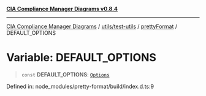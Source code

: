 [**CIA Compliance Manager Diagrams v0.8.4**](../../../../../README.md)

***

[CIA Compliance Manager Diagrams](../../../../../modules.md) / [utils/test-utils](../../../README.md) / [prettyFormat](../README.md) / DEFAULT\_OPTIONS

# Variable: DEFAULT\_OPTIONS

> `const` **DEFAULT\_OPTIONS**: [`Options`](../type-aliases/Options.md)

Defined in: node\_modules/pretty-format/build/index.d.ts:9
